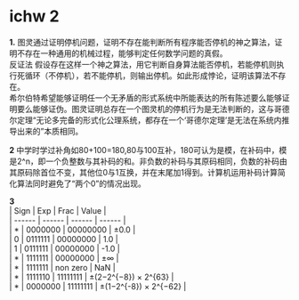# ichw 2
**1.** 图灵通过证明停机问题，证明不存在能判断所有程序能否停机的神之算法，证明不存在一种通用的机械过程，能够判定任何数学问题的真假。  
      反证法 假设存在这样一个神之算法，用它判断自身算法能否停机，若能停机则执行死循环（不停机），若不能停机，则输出停机。如此形成悖论，证明该算法不存在。  
      希尔伯特希望能够证明任一个无矛盾的形式系统中所能表达的所有陈述要么能够证明要么能够证伪。图灵证明总存在一个图灵机的停机行为是无法判断的，这与哥德尔定理“无论多完备的形式化公理系统，都存在一个‘哥德尔定理’是无法在系统内推导出来的”本质相同。
      
**2** 中学时学过补角如80+100=180,80与100互补，180可认为是模，在补码中，模是2^n，即一个负整数与其补码的和。非负数的补码与其原码相同，负数的补码由其原码除首位不变，其他位0与1互换，并在末尾加1得到。计算机运用补码计算简化算法同时避免了“两个0”的情况出现。  

**3**  
| Sign | Exp | Frac | Value |  
| ------ | ------ | ------ | ------ |  
| * | 0000000 | 00000000 | ±0.0 |  
| 0 | 0111111 | 00000000 | 1.0 |  
| 1 | 0111111 | 00000000 | -1.0 |  
| * | 1111111 | 00000000 | ±∞  |  
| * | 1111111 | non zero | NaN |  
| * | 1111110 | 11111111 | ±(2−2^{−8}) × 2^{63} |  
| * | 0000000 | 11111111 | ±(1−2^{-8}) × 2^{−62} |
